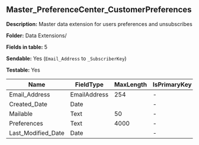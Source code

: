 ## Master_PreferenceCenter_CustomerPreferences

**Description:** Master data extension for users preferences and unsubscribes

**Folder:** Data Extensions/

**Fields in table:** 5

**Sendable:** Yes (`Email_Address` to `_SubscriberKey`)

**Testable:** Yes

| Name | FieldType | MaxLength | IsPrimaryKey | IsNullable | DefaultValue |
| --- | --- | --- | --- | --- | --- |
| Email_Address | EmailAddress | 254 | - | - |  |
| Created_Date | Date |  | - | - | GetDate() |
| Mailable | Text | 50 | - | - |  |
| Preferences | Text | 4000 | - | - |  |
| Last_Modified_Date | Date |  | - | - |  |
